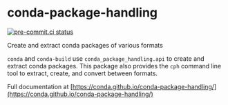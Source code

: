 # conda-package-handling

[![pre-commit.ci status](https://results.pre-commit.ci/badge/github/conda/conda-package-handling/main.svg)](https://results.pre-commit.ci/latest/github/conda/conda-package-handling/main)

Create and extract conda packages of various formats

`conda` and `conda-build` use `conda_package_handling.api` to create and extract
conda packages. This package also provides the `cph` command line tool to
extract, create, and convert between formats.

Full documentation at [https://conda.github.io/conda-package-handling/](https://conda.github.io/conda-package-handling/)
